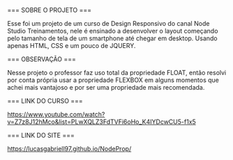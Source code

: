 === SOBRE O PROJETO ===

Esse foi um projeto de um curso de Design Responsivo do canal Node Studio Treinamentos, nele é ensinado a desenvolver o layout começando pelo tamanho de tela de um smartphone até chegar em desktop. Usando apenas HTML, CSS e um pouco de JQUERY.

=== OBSERVAÇÃO ===

Nesse projeto o professor faz uso total da propriedade FLOAT, então resolvi por conta própria usar a propriedade FLEXBOX em alguns momentos que achei mais vantajoso e por ser uma propriedade mais recomendada.

=== LINK DO CURSO ===

https://www.youtube.com/watch?v=Z7z8J12hMco&list=PLwXQLZ3FdTVFi6oHo_K4IYDcwCU5-f1x5

=== LINK DO SITE ===

https://lucasgabriell97.github.io/NodeProp/
